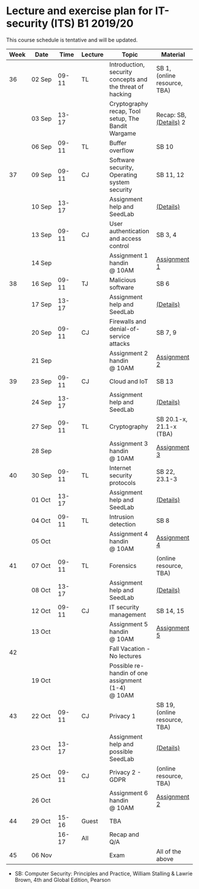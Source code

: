# Lecture and exercise plan for IT-security (ITS) B1 2019/20

This course schedule is tentative and will be updated.

| Week | Date        | &nbsp;Time&nbsp; | Lecture | Topic                                                     | Material                                     |
| ---- | ----        | -----            | ------- | -----                                                     | --------                                     |
| 36   | 02 Sep      | 09-11            | TL      | Introduction, security concepts and the threat of hacking | SB 1, (online resource, TBA)                 |
|      | 03 Sep      | 13-17            |         | Cryptography recap, Tool setup, The Bandit Wargame        | Recap: SB, [(Details)](exercises/exercise1.md) 2                                  |
|      | 06 Sep      | 09-11            | TL      | Buffer overflow                                           | SB 10                                        |
| 37   | 09 Sep      | 09-11            | CJ      | Software security, Operating system security              | SB 11, 12                                    |
|      | 10 Sep      | 13-17            |         | Assignment help and SeedLab                               | [(Details)](exercises/exercise2.md)                                              |
|      | 13 Sep      | 09-11            | CJ      | User authentication and access control                    | SB 3, 4                                      |
|      | 14 Sep      |                  |         | Assignment 1 handin @ 10AM                                | [Assignment 1](assignments/assignment1.md)   |
| 38   | 16 Sep      | 09-11            | TJ      | Malicious software                                        | SB 6                                         |
|      | 17 Sep      | 13-17            |         | Assignment help and SeedLab                               | [(Details)](exercises/exercise3.md)                                              |
|      | 20 Sep      | 09-11            | CJ      | Firewalls and denial-of-service attacks                   | SB 7, 9                                      |
|      | 21 Sep      |                  |         | Assignment 2 handin @ 10AM                                | [Assignment 2](assignments/assignment2.md)   |
| 39   | 23 Sep      | 09-11            | CJ      | Cloud and IoT                                             | SB 13                                        |
|      | 24 Sep      | 13-17            |         | Assignment help and SeedLab                               | [(Details)](exercises/exercise4.md)                                              |
|      | 27 Sep      | 09-11            | TL      | Cryptography                                              | SB 20.1-x, 21.1-x (TBA)                      |
|      | 28 Sep      |                  |         | Assignment 3 handin @ 10AM                                | [Assignment 3](assignments/assignment3.md)|
| 40   | 30 Sep      | 09-11            | TL      | Internet security protocols                               | SB 22, 23.1-3                                |
|      | 01 Oct      | 13-17            |         | Assignment help and SeedLab                               | [(Details)](exercises/exercise5.md)                                              |
|      | 04 Oct      | 09-11            | TL      | Intrusion detection                                       | SB 8                                         |
|      | 05 Oct      |                  |         | Assignment 4 handin @ 10AM                                | [Assignment 4](assignments/assignment4.md) |
| 41   | 07 Oct      | 09-11            | TL      | Forensics                                                 | (online resource, TBA)                       |
|      | 08 Oct      | 13-17            |         | Assignment help and SeedLab                               | [(Details)](exercises/exercise6.md)                                              |
|      | 12 Oct      | 09-11            | CJ      | IT security management                                    | SB 14, 15                                    |
|      | 13 Oct      |                  |         | Assignment 5 handin @ 10AM                                | [Assignment 5](assignments/assignment5.md) |
| 42   |             |                  |         | Fall Vacation - No lectures                               |                                              |
|      | 19 Oct      |                  |         | Possible re-handin of one assignment (1-4) @ 10AM         |                                              |
| 43   | 22 Oct      | 09-11            | CJ      | Privacy 1                                                 | SB 19, (online resource, TBA)                |
|      | 23 Oct      | 13-17            |         | Assignment help and possible SeedLab                      | [(Details)](exercises/exercise7.md)                                              |
|      | 25 Oct      | 09-11            | CJ      | Privacy 2 - GDPR                                          | (online resource, TBA)                       |
|      | 26 Oct      |                  |         | Assignment 6 handin @ 10AM                                | [Assignment 2](assignments/assignment6.md) |
| 44   | 29 Oct      | 15-16            | Guest   | TBA                                                       |                                              |
|      |             | 16-17            | All     | Recap and Q/A                                             |                                              |
| 45   | 06&nbsp;Nov |                  |         | Exam                                                      | All of the above                             |


* SB: Computer Security: Principles and Practice, William Stalling & Lawrie Brown, 4th and Global Edition, Pearson

